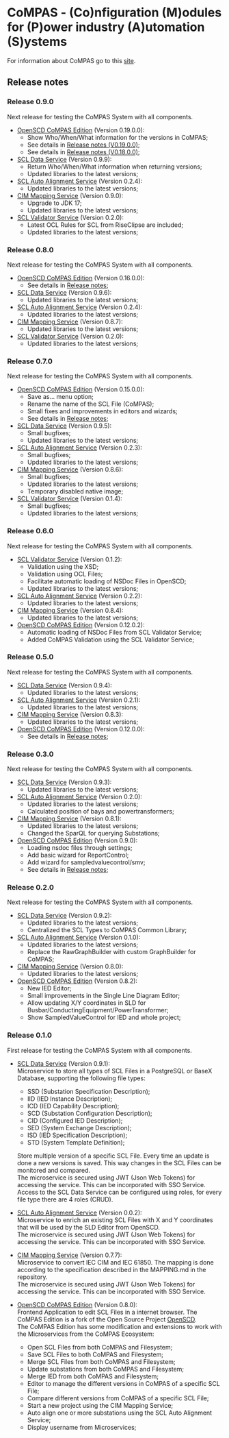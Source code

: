 <!--
SPDX-FileCopyrightText: 2021 Alliander N.V.

SPDX-License-Identifier: Apache-2.0
-->

# CoMPAS - (Co)nfiguration (M)odules for (P)ower industry (A)utomation (S)ystems

For information about CoMPAS go to this [site](https://com-pas.github.io/).

## Release notes

### Release 0.9.0

Next release for testing the CoMPAS System with all components.
- [OpenSCD CoMPAS Edition](https://github.com/com-pas/compas-open-scd) (Version 0.19.0.0):
  - Show Who/When/What information for the versions in CoMPAS;  
  - See details in [Release notes (V0.19.0.0)](https://github.com/openscd/open-scd/releases/tag/v0.19.0);
  - See details in [Release notes (V0.18.0.0)](https://github.com/openscd/open-scd/releases/tag/v0.18.0);
- [SCL Data Service](https://github.com/com-pas/compas-scl-data-service) (Version 0.9.9):
  - Return Who/When/What information when returning versions;
  - Updated libraries to the latest versions;
- [SCL Auto Alignment Service](https://github.com/com-pas/compas-scl-auto-alignment) (Version 0.2.4):
  - Updated libraries to the latest versions;
- [CIM Mapping Service](https://github.com/com-pas/compas-cim-mapping) (Version 0.9.0):
  - Upgrade to JDK 17; 
  - Updated libraries to the latest versions;
- [SCL Validator Service](https://github.com/com-pas/compas-scl-validator) (Version 0.2.0):
  - Latest OCL Rules for SCL from RiseClipse are included;
  - Updated libraries to the latest versions;

### Release 0.8.0

Next release for testing the CoMPAS System with all components.
- [OpenSCD CoMPAS Edition](https://github.com/com-pas/compas-open-scd) (Version 0.16.0.0):
  - See details in [Release notes](https://github.com/openscd/open-scd/releases/tag/v0.16.0);
- [SCL Data Service](https://github.com/com-pas/compas-scl-data-service) (Version 0.9.6):
  - Updated libraries to the latest versions;
- [SCL Auto Alignment Service](https://github.com/com-pas/compas-scl-auto-alignment) (Version 0.2.4):
  - Updated libraries to the latest versions;
- [CIM Mapping Service](https://github.com/com-pas/compas-cim-mapping) (Version 0.8.7):
  - Updated libraries to the latest versions;
- [SCL Validator Service](https://github.com/com-pas/compas-scl-validator) (Version 0.2.0):
  - Updated libraries to the latest versions;

### Release 0.7.0

Next release for testing the CoMPAS System with all components.
- [OpenSCD CoMPAS Edition](https://github.com/com-pas/compas-open-scd) (Version 0.15.0.0):
  - Save as... menu option;
  - Rename the name of the SCL File (CoMPAS);
  - Small fixes and improvements in editors and wizards;
  - See details in [Release notes](https://github.com/openscd/open-scd/releases/tag/v0.15.0);
- [SCL Data Service](https://github.com/com-pas/compas-scl-data-service) (Version 0.9.5):
  - Small bugfixes;
  - Updated libraries to the latest versions;
- [SCL Auto Alignment Service](https://github.com/com-pas/compas-scl-auto-alignment) (Version 0.2.3):
  - Small bugfixes; 
  - Updated libraries to the latest versions;
- [CIM Mapping Service](https://github.com/com-pas/compas-cim-mapping) (Version 0.8.6):
  - Small bugfixes;
  - Updated libraries to the latest versions;
  - Temporary disabled native image;
- [SCL Validator Service](https://github.com/com-pas/compas-scl-validator) (Version 0.1.4):
  - Small bugfixes;
  - Updated libraries to the latest versions;

### Release 0.6.0

Next release for testing the CoMPAS System with all components.
- [SCL Validator Service](https://github.com/com-pas/compas-scl-validator) (Version 0.1.2):
  - Validation using the XSD; 
  - Validation using OCL Files;
  - Facilitate automatic loading of NSDoc Files in OpenSCD; 
  - Updated libraries to the latest versions;
- [SCL Auto Alignment Service](https://github.com/com-pas/compas-scl-auto-alignment) (Version 0.2.2):
  - Updated libraries to the latest versions;
- [CIM Mapping Service](https://github.com/com-pas/compas-cim-mapping) (Version 0.8.4):
  - Updated libraries to the latest versions;
- [OpenSCD CoMPAS Edition](https://github.com/com-pas/compas-open-scd) (Version 0.12.0.2):
  - Automatic loading of NSDoc Files from SCL Validator Service;
  - Added CoMPAS Validation using the SCL Validator Service;

### Release 0.5.0

Next release for testing the CoMPAS System with all components.
- [SCL Data Service](https://github.com/com-pas/compas-scl-data-service) (Version 0.9.4):
  - Updated libraries to the latest versions;
- [SCL Auto Alignment Service](https://github.com/com-pas/compas-scl-auto-alignment) (Version 0.2.1):
  - Updated libraries to the latest versions;
- [CIM Mapping Service](https://github.com/com-pas/compas-cim-mapping) (Version 0.8.3):
  - Updated libraries to the latest versions;
- [OpenSCD CoMPAS Edition](https://github.com/com-pas/compas-open-scd) (Version 0.12.0.0):
  - See details in [Release notes](https://github.com/openscd/open-scd/releases/tag/v0.12.0);
  
### Release 0.3.0

Next release for testing the CoMPAS System with all components.
- [SCL Data Service](https://github.com/com-pas/compas-scl-data-service) (Version 0.9.3):
  - Updated libraries to the latest versions;
- [SCL Auto Alignment Service](https://github.com/com-pas/compas-scl-auto-alignment) (Version 0.2.0):
  - Updated libraries to the latest versions;
  - Calculated position of bays and powertransformers; 
- [CIM Mapping Service](https://github.com/com-pas/compas-cim-mapping) (Version 0.8.1):
  - Updated libraries to the latest versions;
  - Changed the SparQL for querying Substations;
- [OpenSCD CoMPAS Edition](https://github.com/com-pas/compas-open-scd) (Version 0.9.0):
  - Loading nsdoc files through settings;
  - Add basic wizard for ReportControl;
  - Add wizard for sampledvaluecontrol/smv;
  - See details in [Release notes](https://github.com/openscd/open-scd/releases/tag/v0.9.0);

### Release 0.2.0

Next release for testing the CoMPAS System with all components.
- [SCL Data Service](https://github.com/com-pas/compas-scl-data-service) (Version 0.9.2):  
  - Updated libraries to the latest versions;
  - Centralized the SCL Types to CoMPAS Common Library;
- [SCL Auto Alignment Service](https://github.com/com-pas/compas-scl-auto-alignment) (Version 0.1.0):  
  - Updated libraries to the latest versions;
  - Replace the RawGraphBuilder with custom GraphBuilder for CoMPAS;
- [CIM Mapping Service](https://github.com/com-pas/compas-cim-mapping) (Version 0.8.0):  
  - Updated libraries to the latest versions;
- [OpenSCD CoMPAS Edition](https://github.com/com-pas/compas-open-scd) (Version 0.8.2):   
  - New IED Editor;
  - Small improvements in the Single Line Diagram Editor;
  - Allow updating X/Y coordinates in SLD for Busbar/ConductingEquipment/PowerTransformer;
  - Show SampledValueControl for IED and whole project;

### Release 0.1.0

First release for testing the CoMPAS System with all components.
- [SCL Data Service](https://github.com/com-pas/compas-scl-data-service) (Version 0.9.1):  
  Microservice to store all types of SCL Files in a PostgreSQL or BaseX Database, supporting the following file types:
  - SSD (Substation Specification Description);
  - IID (IED Instance Description);
  - ICD (IED Capability Description);
  - SCD (Substation Configuration Description);
  - CID (Configured IED Description);
  - SED (System Exchange Description);
  - ISD (IED Specification Description);
  - STD (System Template Definition);
  
  Store multiple version of a specific SCL File. Every time an update is done a new versions is saved.
  This way changes in the SCL Files can be monitored and compared.  
  The microservice is secured using JWT (Json Web Tokens) for accessing the service. This can be incorporated with SSO Service. 
  Access to the SCL Data Service can be configured using roles, for every file type there are 4 roles (CRUD).
- [SCL Auto Alignment Service](https://github.com/com-pas/compas-scl-auto-alignment) (Version 0.0.2):  
  Microservice to enrich an existing SCL Files with X and Y coordinates that will be used by the SLD Editor from OpenSCD.  
  The microservice is secured using JWT (Json Web Tokens) for accessing the service. This can be incorporated with SSO Service.
- [CIM Mapping Service](https://github.com/com-pas/compas-cim-mapping) (Version 0.7.7):  
  Microservice to convert IEC CIM and IEC 61850. The mapping is done according to the specification described in 
  the MAPPING.md in the repository.  
  The microservice is secured using JWT (Json Web Tokens) for accessing the service. This can be incorporated with SSO Service.
- [OpenSCD CoMPAS Edition](https://github.com/com-pas/compas-open-scd) (Version 0.8.0):   
  Frontend Application to edit SCL Files in a internet browser. The CoMPAS Edition is a fork of the Open Source Project 
  [OpenSCD](https://github.com/openscd/open-scd/).  
  The CoMPAS Edition has some modification and extensions to work with the Microservices from the CoMPAS Ecosystem:
  - Open SCL Files from both CoMPAS and Filesystem;
  - Save SCL Files to both CoMPAS and Filesystem;
  - Merge SCL Files from both CoMPAS and Filesystem;
  - Update substations from both CoMPAS and Filesystem;
  - Merge IED from both CoMPAS and Filesystem;
  - Editor to manage the different versions in CoMPAS of a specific SCL File;
  - Compare different versions from CoMPAS of a specific SCL File;
  - Start a new project using the CIM Mapping Service;
  - Auto align one or more substations using the SCL Auto Alignment Service;
  - Display username from Microservices; 
